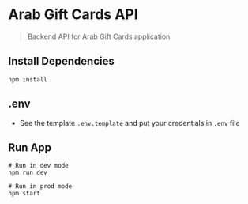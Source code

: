 # Arab Gift Cards API

> Backend API for Arab Gift Cards application

## Install Dependencies

```
npm install
```

## .env

- See the template `.env.template` and put your credentials in `.env` file

## Run App

```
# Run in dev mode
npm run dev

# Run in prod mode
npm start
```
